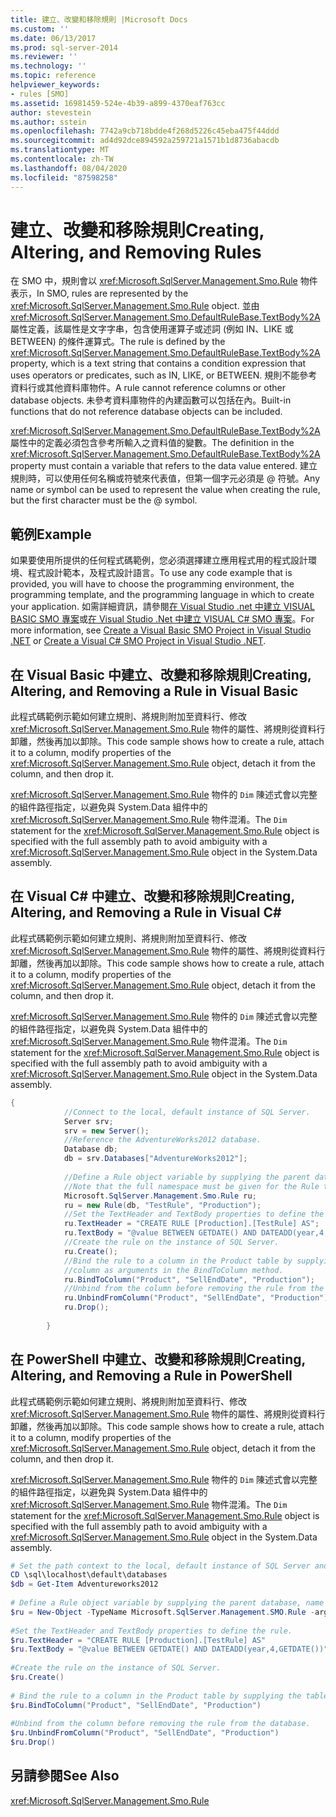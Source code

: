 ```yaml
---
title: 建立、改變和移除規則 |Microsoft Docs
ms.custom: ''
ms.date: 06/13/2017
ms.prod: sql-server-2014
ms.reviewer: ''
ms.technology: ''
ms.topic: reference
helpviewer_keywords:
- rules [SMO]
ms.assetid: 16981459-524e-4b39-a899-4370eaf763cc
author: stevestein
ms.author: sstein
ms.openlocfilehash: 7742a9cb718bdde4f268d5226c45eba475f44ddd
ms.sourcegitcommit: ad4d92dce894592a259721a1571b1d8736abacdb
ms.translationtype: MT
ms.contentlocale: zh-TW
ms.lasthandoff: 08/04/2020
ms.locfileid: "87598258"
---
```

# <a name="creating-altering-and-removing-rules"></a><span data-ttu-id="0d8f2-102">建立、改變和移除規則</span><span class="sxs-lookup"><span data-stu-id="0d8f2-102">Creating, Altering, and Removing Rules</span></span>
  <span data-ttu-id="0d8f2-103">在 SMO 中，規則會以 <xref:Microsoft.SqlServer.Management.Smo.Rule> 物件表示，</span><span class="sxs-lookup"><span data-stu-id="0d8f2-103">In SMO, rules are represented by the <xref:Microsoft.SqlServer.Management.Smo.Rule> object.</span></span> <span data-ttu-id="0d8f2-104">並由 <xref:Microsoft.SqlServer.Management.Smo.DefaultRuleBase.TextBody%2A> 屬性定義，該屬性是文字字串，包含使用運算子或述詞 (例如 IN、LIKE 或 BETWEEN) 的條件運算式。</span><span class="sxs-lookup"><span data-stu-id="0d8f2-104">The rule is defined by the <xref:Microsoft.SqlServer.Management.Smo.DefaultRuleBase.TextBody%2A> property, which is a text string that contains a condition expression that uses operators or predicates, such as IN, LIKE, or BETWEEN.</span></span> <span data-ttu-id="0d8f2-105">規則不能參考資料行或其他資料庫物件。</span><span class="sxs-lookup"><span data-stu-id="0d8f2-105">A rule cannot reference columns or other database objects.</span></span> <span data-ttu-id="0d8f2-106">未參考資料庫物件的內建函數可以包括在內。</span><span class="sxs-lookup"><span data-stu-id="0d8f2-106">Built-in functions that do not reference database objects can be included.</span></span>  
  
 <span data-ttu-id="0d8f2-107"><xref:Microsoft.SqlServer.Management.Smo.DefaultRuleBase.TextBody%2A> 屬性中的定義必須包含參考所輸入之資料值的變數。</span><span class="sxs-lookup"><span data-stu-id="0d8f2-107">The definition in the <xref:Microsoft.SqlServer.Management.Smo.DefaultRuleBase.TextBody%2A> property must contain a variable that refers to the data value entered.</span></span> <span data-ttu-id="0d8f2-108">建立規則時，可以使用任何名稱或符號來代表值，但第一個字元必須是 \@ 符號。</span><span class="sxs-lookup"><span data-stu-id="0d8f2-108">Any name or symbol can be used to represent the value when creating the rule, but the first character must be the \@ symbol.</span></span>  
  
## <a name="example"></a><span data-ttu-id="0d8f2-109">範例</span><span class="sxs-lookup"><span data-stu-id="0d8f2-109">Example</span></span>  
 <span data-ttu-id="0d8f2-110">如果要使用所提供的任何程式碼範例，您必須選擇建立應用程式用的程式設計環境、程式設計範本，及程式設計語言。</span><span class="sxs-lookup"><span data-stu-id="0d8f2-110">To use any code example that is provided, you will have to choose the programming environment, the programming template, and the programming language in which to create your application.</span></span> <span data-ttu-id="0d8f2-111">如需詳細資訊，請參閱[在 Visual Studio .net 中建立 VISUAL BASIC SMO 專案](../../../database-engine/dev-guide/create-a-visual-basic-smo-project-in-visual-studio-net.md)或[在 Visual Studio .Net 中建立 VISUAL C&#35; SMO 專案](../how-to-create-a-visual-csharp-smo-project-in-visual-studio-net.md)。</span><span class="sxs-lookup"><span data-stu-id="0d8f2-111">For more information, see [Create a Visual Basic SMO Project in Visual Studio .NET](../../../database-engine/dev-guide/create-a-visual-basic-smo-project-in-visual-studio-net.md) or [Create a Visual C&#35; SMO Project in Visual Studio .NET](../how-to-create-a-visual-csharp-smo-project-in-visual-studio-net.md).</span></span>  
  
## <a name="creating-altering-and-removing-a-rule-in-visual-basic"></a><span data-ttu-id="0d8f2-112">在 Visual Basic 中建立、改變和移除規則</span><span class="sxs-lookup"><span data-stu-id="0d8f2-112">Creating, Altering, and Removing a Rule in Visual Basic</span></span>  
 <span data-ttu-id="0d8f2-113">此程式碼範例示範如何建立規則、將規則附加至資料行、修改 <xref:Microsoft.SqlServer.Management.Smo.Rule> 物件的屬性、將規則從資料行卸離，然後再加以卸除。</span><span class="sxs-lookup"><span data-stu-id="0d8f2-113">This code sample shows how to create a rule, attach it to a column, modify properties of the <xref:Microsoft.SqlServer.Management.Smo.Rule> object, detach it from the column, and then drop it.</span></span>  
  
 <span data-ttu-id="0d8f2-114"><xref:Microsoft.SqlServer.Management.Smo.Rule> 物件的 `Dim` 陳述式會以完整的組件路徑指定，以避免與 System.Data 組件中的 <xref:Microsoft.SqlServer.Management.Smo.Rule> 物件混淆。</span><span class="sxs-lookup"><span data-stu-id="0d8f2-114">The `Dim` statement for the <xref:Microsoft.SqlServer.Management.Smo.Rule> object is specified with the full assembly path to avoid ambiguity with a <xref:Microsoft.SqlServer.Management.Smo.Rule> object in the System.Data assembly.</span></span>  
  
<!-- TODO: review snippet reference  [!CODE [SMO How to#SMO_VBRules1](SMO How to#SMO_VBRules1)]  -->  
  
## <a name="creating-altering-and-removing-a-rule-in-visual-c"></a><span data-ttu-id="0d8f2-115">在 Visual C# 中建立、改變和移除規則</span><span class="sxs-lookup"><span data-stu-id="0d8f2-115">Creating, Altering, and Removing a Rule in Visual C#</span></span>  
 <span data-ttu-id="0d8f2-116">此程式碼範例示範如何建立規則、將規則附加至資料行、修改 <xref:Microsoft.SqlServer.Management.Smo.Rule> 物件的屬性、將規則從資料行卸離，然後再加以卸除。</span><span class="sxs-lookup"><span data-stu-id="0d8f2-116">This code sample shows how to create a rule, attach it to a column, modify properties of the <xref:Microsoft.SqlServer.Management.Smo.Rule> object, detach it from the column, and then drop it.</span></span>  
  
 <span data-ttu-id="0d8f2-117"><xref:Microsoft.SqlServer.Management.Smo.Rule> 物件的 `Dim` 陳述式會以完整的組件路徑指定，以避免與 System.Data 組件中的 <xref:Microsoft.SqlServer.Management.Smo.Rule> 物件混淆。</span><span class="sxs-lookup"><span data-stu-id="0d8f2-117">The `Dim` statement for the <xref:Microsoft.SqlServer.Management.Smo.Rule> object is specified with the full assembly path to avoid ambiguity with a <xref:Microsoft.SqlServer.Management.Smo.Rule> object in the System.Data assembly.</span></span>  
  
```csharp
{  
            //Connect to the local, default instance of SQL Server.   
            Server srv;  
            srv = new Server();  
            //Reference the AdventureWorks2012 database.   
            Database db;  
            db = srv.Databases["AdventureWorks2012"];  
  
            //Define a Rule object variable by supplying the parent database, name and schema in the constructor.   
            //Note that the full namespace must be given for the Rule type to differentiate it from other Rule types.   
            Microsoft.SqlServer.Management.Smo.Rule ru;  
            ru = new Rule(db, "TestRule", "Production");  
            //Set the TextHeader and TextBody properties to define the rule.   
            ru.TextHeader = "CREATE RULE [Production].[TestRule] AS";  
            ru.TextBody = "@value BETWEEN GETDATE() AND DATEADD(year,4,GETDATE())";  
            //Create the rule on the instance of SQL Server.   
            ru.Create();  
            //Bind the rule to a column in the Product table by supplying the table, schema, and   
            //column as arguments in the BindToColumn method.   
            ru.BindToColumn("Product", "SellEndDate", "Production");  
            //Unbind from the column before removing the rule from the database.   
            ru.UnbindFromColumn("Product", "SellEndDate", "Production");  
            ru.Drop();  
  
        }  
```  
  
## <a name="creating-altering-and-removing-a-rule-in-powershell"></a><span data-ttu-id="0d8f2-118">在 PowerShell 中建立、改變和移除規則</span><span class="sxs-lookup"><span data-stu-id="0d8f2-118">Creating, Altering, and Removing a Rule in PowerShell</span></span>  
 <span data-ttu-id="0d8f2-119">此程式碼範例示範如何建立規則、將規則附加至資料行、修改 <xref:Microsoft.SqlServer.Management.Smo.Rule> 物件的屬性、將規則從資料行卸離，然後再加以卸除。</span><span class="sxs-lookup"><span data-stu-id="0d8f2-119">This code sample shows how to create a rule, attach it to a column, modify properties of the <xref:Microsoft.SqlServer.Management.Smo.Rule> object, detach it from the column, and then drop it.</span></span>  
  
 <span data-ttu-id="0d8f2-120"><xref:Microsoft.SqlServer.Management.Smo.Rule> 物件的 `Dim` 陳述式會以完整的組件路徑指定，以避免與 System.Data 組件中的 <xref:Microsoft.SqlServer.Management.Smo.Rule> 物件混淆。</span><span class="sxs-lookup"><span data-stu-id="0d8f2-120">The `Dim` statement for the <xref:Microsoft.SqlServer.Management.Smo.Rule> object is specified with the full assembly path to avoid ambiguity with a <xref:Microsoft.SqlServer.Management.Smo.Rule> object in the System.Data assembly.</span></span>  
  
```powershell
# Set the path context to the local, default instance of SQL Server and get a reference to AdventureWorks2012  
CD \sql\localhost\default\databases  
$db = Get-Item Adventureworks2012  
  
# Define a Rule object variable by supplying the parent database, name and schema in the constructor.
$ru = New-Object -TypeName Microsoft.SqlServer.Management.SMO.Rule -argumentlist $db, "TestRule", "Production"  
  
#Set the TextHeader and TextBody properties to define the rule.
$ru.TextHeader = "CREATE RULE [Production].[TestRule] AS"  
$ru.TextBody = "@value BETWEEN GETDATE() AND DATEADD(year,4,GETDATE())"  
  
#Create the rule on the instance of SQL Server.
$ru.Create()  
  
# Bind the rule to a column in the Product table by supplying the table, schema, and column as arguments in the BindToColumn method.
$ru.BindToColumn("Product", "SellEndDate", "Production")  
  
#Unbind from the column before removing the rule from the database.
$ru.UnbindFromColumn("Product", "SellEndDate", "Production")  
$ru.Drop()  
```  
  
## <a name="see-also"></a><span data-ttu-id="0d8f2-121">另請參閱</span><span class="sxs-lookup"><span data-stu-id="0d8f2-121">See Also</span></span>  
 <xref:Microsoft.SqlServer.Management.Smo.Rule>  
